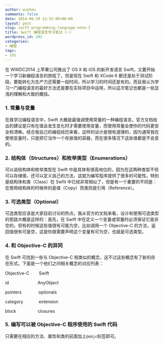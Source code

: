 ```yaml
---
author: wuzhou
comments: false
date: 2014-06-29 12:32:09+00:00
layout: post
slug: swift-programming-language-note-1
title: Swift 编程语言学习笔记（一）
wordpress_id: 201
categories:
- 编程
tags:
- iOS
---
```


在 WWDC2014 上苹果公司推出了 OS X 和 iOS 的新开发语言 Swift。又要开始一个学习新编程语言的旅程了。但是现在 Swift 和 XCode 6 都还是处于测试阶段，要能转化为生产力还需要一段时间，所以学习的时间还是有的。而且我认为学习一门编程语言的最好方法还是要在实际项目中运用，所以这次笔记也都是一些显浅的理解和大致的概括。


### 1. 常量与变量


在我学过编程语言中，Swift 大概是最强调使用常量的一种编程语言。官方文档给出的建议是只有在值会发生变化时才需要使用变量，而使用常量会使你的代码更安全和清晰。结合我自己的编程经历来看，这样的设计是很有道理的，因为通常我在使用变量时，只是把它当作一个存放值的容器，而在很多情况下这些值都是不会变的。


### 2. 结构体（Structures）和枚举类型（Enumerations）


可以说结构体和枚举类型在 Swift 中是具体有很高地位的，因为在这两种类型不但可以存储值，还可以定义自己的方法，这就为编写程序提供了很多的可能性。特别是结构体和类（Class）在 Swfit 中已经非常相似了，但是有一个重要的不同是：在使用结构体的时候传的是值（Copy）而类则是引用（Reference）。


### 3. 可选类型（Optional）


可选类型应该是大家目前讨论的热点。我从官方的文档来看，设计和使用可选类型的思路大概是这样的：首先，在 Swift 中在定义一个变量或常量时必须保证它是非空的，但有的时候这些值很有可能为空，比如调用一个 Objective-C 的方法，返回值很有可是空，这是你就需要声明这个变量有可为空，也就是可选类型。


### 4. 和 Objective-C 的异同


在 Swift 可找到一些与 Objective-C 相类似的概念，这不过这些概念有了新的存在形式。下面是一个他们之间相关概念的对应列表：

Objective-C        Swift

id                        AnyObject

pointers              optionals

category             extension

block                  closures


### 5. 编写可以被 Objective-C 程序使用的 Swift 代码


只需要在相应的方法、属性和类的前面加上`@objc`标签即可。


